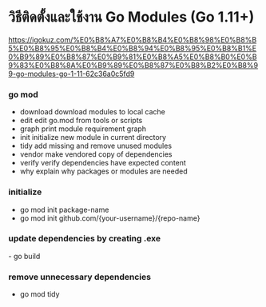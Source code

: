 # วิธีติดตั้งและใช้งาน Go Modules (Go 1.11+)
https://igokuz.com/%E0%B8%A7%E0%B8%B4%E0%B8%98%E0%B8%B5%E0%B8%95%E0%B8%B4%E0%B8%94%E0%B8%95%E0%B8%B1%E0%B9%89%E0%B8%87%E0%B9%81%E0%B8%A5%E0%B8%B0%E0%B9%83%E0%B8%8A%E0%B9%89%E0%B8%87%E0%B8%B2%E0%B8%99-go-modules-go-1-11-62c36a0c5fd9

### go mod
- download    download modules to local cache
- edit        edit go.mod from tools or scripts
- graph       print module requirement graph
- init        initialize new module in current directory
- tidy        add missing and remove unused modules
- vendor      make vendored copy of dependencies
- verify      verify dependencies have expected content
- why         explain why packages or modules are needed

### initialize
- go mod init package-name
- go mod init github.com/{your-username}/{repo-name}

### update dependencies by creating .exe
​- go build

### remove unnecessary dependencies
- go mod tidy

